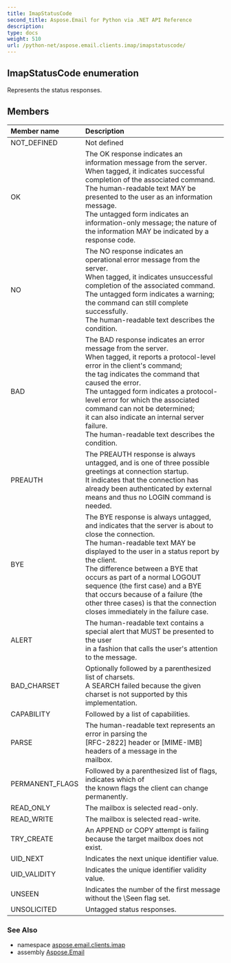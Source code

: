 ```yaml
---
title: ImapStatusCode
second_title: Aspose.Email for Python via .NET API Reference
description: 
type: docs
weight: 510
url: /python-net/aspose.email.clients.imap/imapstatuscode/
---
```


## ImapStatusCode enumeration

Represents the status responses.

## Members
| Member name | Description |
| :- | :- |
|NOT_DEFINED|Not defined|
|OK|The OK response indicates an information message from the server. <br/>            When tagged, it indicates successful completion of the associated command.  <br/>            The human-readable text MAY be presented to the user as an information message.  <br/>            The untagged form indicates an information-only message; the nature of the information MAY be indicated by a response code.|
|NO|The NO response indicates an operational error message from the server.  <br/>            When tagged, it indicates unsuccessful completion of the associated command.  <br/>            The untagged form indicates a warning; the command can still complete successfully.  <br/>            The human-readable text describes the condition.|
|BAD|The BAD response indicates an error message from the server.  <br/>            When tagged, it reports a protocol-level error in the client's command; <br/>            the tag indicates the command that caused the error.  <br/>            The untagged form indicates a protocol-level error for which the associated command can not be determined; <br/>            it can also indicate an internal server failure.  <br/>            The human-readable text describes the condition.|
|PREAUTH|The PREAUTH response is always untagged, and is one of three possible greetings at connection startup.  <br/>            It indicates that the connection has already been authenticated by external means and thus no LOGIN command is needed.|
|BYE|The BYE response is always untagged, and indicates that the server is about to close the connection.  <br/>            The human-readable text MAY be displayed to the user in a status report by the client.  <br/>            The difference between a BYE that occurs as part of a normal LOGOUT sequence (the first case) and a BYE <br/>            that occurs because of a failure (the other three cases) is that the connection closes immediately in the failure case.|
|ALERT|The human-readable text contains a special alert that MUST be presented to the user <br/>            in a fashion that calls the user's attention to the message.|
|BAD_CHARSET|Optionally followed by a parenthesized list of charsets. <br/>            A SEARCH failed because the given charset is not supported by this implementation.|
|CAPABILITY|Followed by a list of capabilities.|
|PARSE|The human-readable text represents an error in parsing the<br/>            [RFC-2822] header or [MIME-IMB] headers of a message in the<br/>            mailbox.|
|PERMANENT_FLAGS|Followed by a parenthesized list of flags, indicates which of<br/>            the known flags the client can change permanently.|
|READ_ONLY|The mailbox is selected read-only.|
|READ_WRITE|The mailbox is selected read-write.|
|TRY_CREATE|An APPEND or COPY attempt is failing <br/>            because the target mailbox does not exist.|
|UID_NEXT|Indicates the next unique identifier value.|
|UID_VALIDITY|Indicates the unique identifier validity value.|
|UNSEEN|Indicates the number of the first message without the \Seen flag set.|
|UNSOLICITED|Untagged status responses.|

### See Also

* namespace [aspose.email.clients.imap](/email/python-net/aspose.email.clients.imap/)
* assembly [Aspose.Email](/email/python-net/)

